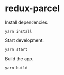 # redux-parcel

Install dependencies.
```
yarn install
```

Start development.
```
yarn start
```

Build the app.
```
yarn build
```
